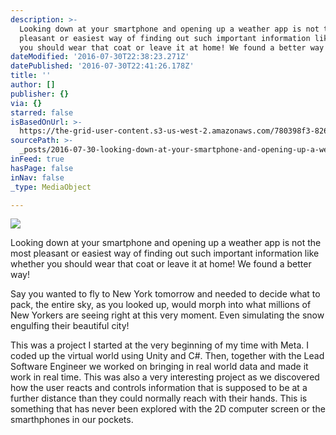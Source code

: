 ```yaml
---
description: >-
  Looking down at your smartphone and opening up a weather app is not the most
  pleasant or easiest way of finding out such important information like whether
  you should wear that coat or leave it at home! We found a better way!
dateModified: '2016-07-30T22:38:23.271Z'
datePublished: '2016-07-30T22:41:26.178Z'
title: ''
author: []
publisher: {}
via: {}
starred: false
isBasedOnUrl: >-
  https://the-grid-user-content.s3-us-west-2.amazonaws.com/780398f3-8262-476f-bda9-77cb1de4ee2f.png
sourcePath: >-
  _posts/2016-07-30-looking-down-at-your-smartphone-and-opening-up-a-weather-app.md
inFeed: true
hasPage: false
inNav: false
_type: MediaObject

---
```

![](https://the-grid-user-content.s3-us-west-2.amazonaws.com/780398f3-8262-476f-bda9-77cb1de4ee2f.png)

Looking down at your smartphone and opening up a weather app is not the most pleasant or easiest way of finding out such important information like whether you should wear that coat or leave it at home! We found a better way!

Say you wanted to fly to New York tomorrow and needed to decide what to pack, the entire sky, as you looked up, would morph into what millions of New Yorkers are seeing right at this very moment. Even simulating the snow engulfing their beautiful city!

This was a project I started at the very beginning of my time with Meta. I coded up the virtual world using Unity and C\#. Then, together with the Lead Software Engineer we worked on bringing in real world data and made it work in real time. This was also a very interesting project as we discovered how the user reacts and controls information that is supposed to be at a further distance than they could normally reach with their hands. This is something that has never been explored with the 2D computer screen or the smarthphones in our pockets.